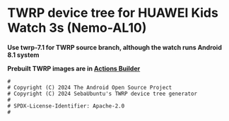 # TWRP device tree for HUAWEI Kids Watch 3s (Nemo-AL10)

**Use twrp-7.1 for TWRP source branch, although the watch runs Android 8.1 system**

**Prebuilt TWRP images are in [Actions Builder](https://github.com/zh-xijun/action-twrp-builder/releases)**

```
#
# Copyright (C) 2024 The Android Open Source Project
# Copyright (C) 2024 SebaUbuntu's TWRP device tree generator
#
# SPDX-License-Identifier: Apache-2.0
#
```
